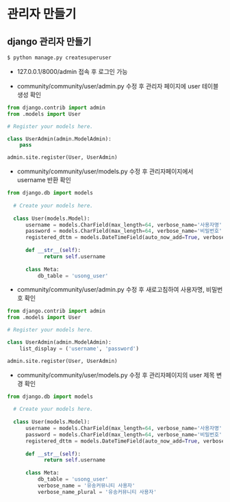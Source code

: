 # 관리자 만들기

## django 관리자 만들기

```bash
$ python manage.py createsuperuser
```

+ 127.0.0.1/8000/admin 접속 후 로그인 가능

+ community/community/user/admin.py 수정 후 관리자 페이지에 user 테이블 생성 확인

```python
from django.contrib import admin
from .models import User

# Register your models here.

class UserAdmin(admin.ModelAdmin):
	pass

admin.site.register(User, UserAdmin)
```

+ community/community/user/models.py 수정 후 관리자페이지에서 username 반환 확인

```python
from django.db import models
  
  # Create your models here.
  
  class User(models.Model):
      username = models.CharField(max_length=64, verbose_name='사용자명')
      password = models.CharField(max_length=64, verbose_name='비밀번호')
      registered_dttm = models.DateTimeField(auto_now_add=True, verbose_name='등록시간')
      
      def __str__(self):
            return self.username
        
      class Meta:
          db_table = 'usong_user'
```

+ community/community/user/admin.py 수정 후 새로고침하여 사용자명, 비밀번호 확인

```python
from django.contrib import admin
from .models import User

# Register your models here.

class UserAdmin(admin.ModelAdmin):
	list_display = ('username', 'password')

admin.site.register(User, UserAdmin)
```

+ community/community/user/models.py 수정 후 관리자페이지의 user 제목 변경 확인

```python
from django.db import models
  
  # Create your models here.
  
  class User(models.Model):
      username = models.CharField(max_length=64, verbose_name='사용자명')
      password = models.CharField(max_length=64, verbose_name='비밀번호')
      registered_dttm = models.DateTimeField(auto_now_add=True, verbose_name='등록시간')
      
      def __str__(self):
            return self.username
        
      class Meta:
          db_table = 'usong_user'
          verbose_name = '유송커뮤니티 사용자'
          verbose_name_plural = '유송커뮤니티 사용자'
```


